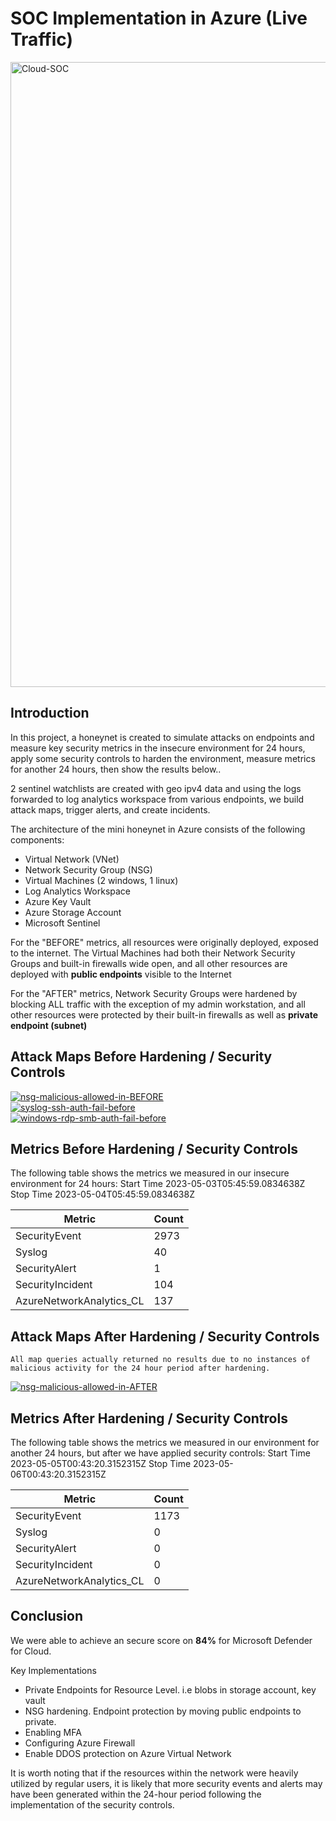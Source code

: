 # SOC Implementation in Azure (Live Traffic)
<a href="https://ibb.co/R0zCB5Y"><img src="https://i.ibb.co/G2cVthn/Cloud-SOC.png" alt="Cloud-SOC" border="0" width="1000"></a>

## Introduction

In this project, a honeynet is created to simulate attacks on endpoints and measure key security metrics in the insecure environment for 24 hours, apply some security controls to harden the environment, measure metrics for another 24 hours, then show the results below.. 

2 sentinel watchlists are created with geo ipv4 data and using the logs forwarded to log analytics workspace from various endpoints, we build attack maps, trigger alerts, and create incidents. 

The architecture of the mini honeynet in Azure consists of the following components:

- Virtual Network (VNet)
- Network Security Group (NSG)
- Virtual Machines (2 windows, 1 linux)
- Log Analytics Workspace
- Azure Key Vault
- Azure Storage Account
- Microsoft Sentinel

For the "BEFORE" metrics, all resources were originally deployed, exposed to the internet. The Virtual Machines had both their Network Security Groups and built-in firewalls wide open, and all other resources are deployed with **public endpoints** visible to the Internet

For the "AFTER" metrics, Network Security Groups were hardened by blocking ALL traffic with the exception of my admin workstation, and all other resources were protected by their built-in firewalls as well as **private endpoint (subnet)**

## Attack Maps Before Hardening / Security Controls 
<a href="https://ibb.co/5rpZZVy"><img src="https://i.ibb.co/X70HHTg/nsg-malicious-allowed-in-BEFORE.png" alt="nsg-malicious-allowed-in-BEFORE" border="0"></a> <br>
<a href="https://ibb.co/870Cw7s"><img src="https://i.ibb.co/gR328R9/syslog-ssh-auth-fail-before.png" alt="syslog-ssh-auth-fail-before" border="0"></a><br>
<a href="https://ibb.co/wwHKQLm"><img src="https://i.ibb.co/LJwCgP7/windows-rdp-smb-auth-fail-before.png" alt="windows-rdp-smb-auth-fail-before" border="0"></a><br>

## Metrics Before Hardening / Security Controls

The following table shows the metrics we measured in our insecure environment for 24 hours:
Start Time 2023-05-03T05:45:59.0834638Z
Stop Time 2023-05-04T05:45:59.0834638Z

| Metric                   | Count
| ------------------------ | -----
| SecurityEvent            | 2973
| Syslog                   | 40
| SecurityAlert            | 1
| SecurityIncident         | 104
| AzureNetworkAnalytics_CL | 137

## Attack Maps After Hardening / Security Controls

```All map queries actually returned no results due to no instances of malicious activity for the 24 hour period after hardening.``` <br>

<a href="https://ibb.co/k1qwB1P"><img src="https://i.ibb.co/nCQYmCK/nsg-malicious-allowed-in-AFTER.png" alt="nsg-malicious-allowed-in-AFTER" border="0"></a>

## Metrics After Hardening / Security Controls

The following table shows the metrics we measured in our environment for another 24 hours, but after we have applied security controls:
Start Time 2023-05-05T00:43:20.3152315Z
Stop Time	2023-05-06T00:43:20.3152315Z

| Metric                   | Count
| ------------------------ | -----
| SecurityEvent            | 1173
| Syslog                   | 0
| SecurityAlert            | 0
| SecurityIncident         | 0
| AzureNetworkAnalytics_CL | 0

## Conclusion

We were able to achieve an secure score on **84%** for Microsoft Defender for Cloud.

Key Implementations
- Private Endpoints for Resource Level. i.e blobs in storage account, key vault
- NSG hardening. Endpoint protection by moving public endpoints to private.
- Enabling MFA
- Configuring Azure Firewall
- Enable DDOS protection on Azure Virtual Network

It is worth noting that if the resources within the network were heavily utilized by regular users, it is likely that more security events and alerts may have been generated within the 24-hour period following the implementation of the security controls.
